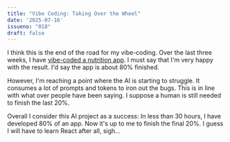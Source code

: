 ```yaml
---
title: "Vibe Coding: Taking Over the Wheel"
date: '2025-07-16'
issueno: "018"
draft: false
---
```


I think this is the end of the road for my vibe-coding. Over the last three weeks, I have [vibe-coded a nutrition app](https://gontcharov.eu/newsletter/20250702/). I must say that I'm very happy with the result. I'd say the app is about 80% finished.

However, I'm reaching a point where the AI is starting to struggle. It consumes a lot of prompts and tokens to iron out the bugs. This is in line with what over people have been saying. I suppose a human is still needed to finish the last 20%.

Overall I consider this AI project as a success: In less than 30 hours, I have developed 80% of an app. Now it's up to me to finish the final 20%. I guess I will have to learn React after all, sigh...

